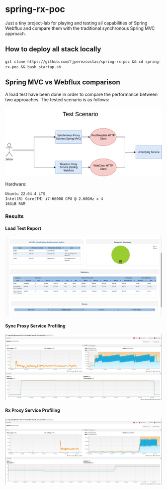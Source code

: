 # spring-rx-poc

Just a tiny project-lab for playing and testing all capabilities of Spring Webflux and compare them with the traditional
synchronous Spring MVC approach.

## How to deploy all stack locally

`git clone https://github.com/fjperezcostas/spring-rx-poc && cd spring-rx-poc && bash startup.sh`

## Spring MVC vs Webflux comparison 

A load test have been done in order to compare the performance between two approaches. The tested scenario is as follows:

![test-scenario](https://github.com/fjperezcostas/spring-rx-poc/blob/master/assets/test-scenario.png)

Hardware:
```
Ubuntu 22.04.4 LTS
Intel(R) Core(TM) i7-6600U CPU @ 2.60GHz x 4 
16GiB RAM
```

### Results

#### Load Test Report
![load-test-report](https://github.com/fjperezcostas/spring-rx-poc/blob/master/assets/load-test-report.png)
#### Sync Proxy Service Profiling
![sync-proxy-profiling](https://github.com/fjperezcostas/spring-rx-poc/blob/master/assets/sync-proxy-profiling-stats.png)
#### Rx Proxy Service Profiling
![rx-proxy-profiling](https://github.com/fjperezcostas/spring-rx-poc/blob/master/assets/rx-proxy-profiling-stats.png)